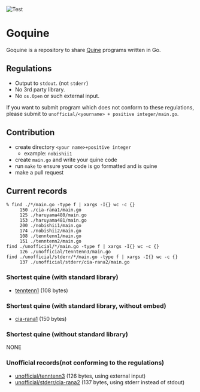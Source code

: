 ![Test](https://github.com/nobishino/goquine/actions/workflows/test.yml/badge.svg)
# Goquine

Goquine is a repository to share [Quine](https://en.wikipedia.org/wiki/Quine_(computing)) programs written in Go.

## Regulations

- Output to `stdout`. (not `stderr`)
- No 3rd party library.
- No `os.Open` or such external input.

If you want to submit program which does not conform to these regulations, please submit to `unofficial/<yourname> + positive integer/main.go`.

## Contribution

- create directory `<your name>+positive integer`
    - example: `nobishii1`
- create `main.go` and write your quine code
- run `make` to ensure your code is go formatted and is quine
- make a pull request

## Current records

```
% find ./*/main.go -type f | xargs -I{} wc -c {}
     150 ./cia-rana1/main.go
     125 ./haruyama480/main.go
     153 ./haruyama481/main.go
     200 ./nobishii1/main.go
     174 ./nobishii2/main.go
     108 ./tenntenn1/main.go
     151 ./tenntenn2/main.go
find ./unofficial/*/main.go -type f | xargs -I{} wc -c {}
     126 ./unofficial/tenntenn3/main.go
find ./unofficial/stderr/*/main.go -type f | xargs -I{} wc -c {}
     137 ./unofficial/stderr/cia-rana2/main.go
```

### Shortest quine (with standard library)

- [tenntenn1](./tenntenn1/main.go) (108 bytes)

### Shortest quine (with standard library, without embed)

- [cia-rana1](./cia-rana1/main.go) (150 bytes)

### Shortest quine (without standard library)

NONE

### Unofficial records(not conforming to the regulations)

- [unofficial/tenntenn3](./unofficial/tenntenn3/main.go) (126 bytes, using external input)
- [unofficial/stderr/cia-rana2](./unofficial/stderr/cia-rana2/main.go) (137 bytes, using stderr instead of stdout)
